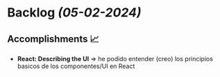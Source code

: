 # Backlog *(05-02-2024)*

## Accomplishments :chart_with_upwards_trend:

- **React: Describing the UI** => he podido entender (creo) los principios basicos de los componentes/UI en React
